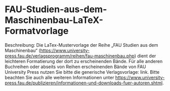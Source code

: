 # FAU-Studien-aus-dem-Maschinenbau-LaTeX-Formatvorlage
Beschreibung: Die LaTex-Mustervorlage der Reihe „FAU Studien aus dem Maschinenbau“ (https://www.university-press.fau.de/verlagsprogramm/reihen/fau-maschinenbau.php) dient der leichteren Formatierung der dort zu erscheinenden Bände. Für alle anderen Buchreihen oder abseits von Reihen erscheinenden Bände von FAU University Press nutzen Sie bitte die generische Verlagsvorlage: link. Bitte beachten Sie auch alle weiteren Informationen unter https://www.university-press.fau.de/publizieren/informationen-und-downloads-fuer-autoren.shtml.
